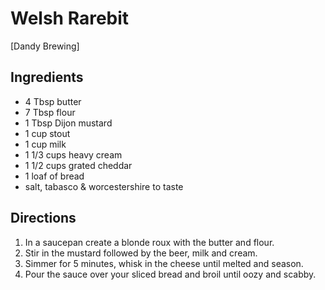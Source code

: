 # Welsh Rarebit

[Dandy Brewing]

## Ingredients
* 4 Tbsp butter
* 7 Tbsp flour
* 1 Tbsp Dijon mustard
* 1 cup stout
* 1 cup milk
* 1 1/3 cups heavy cream
* 1 1/2 cups grated cheddar
* 1 loaf of bread
* salt, tabasco & worcestershire to taste

## Directions
1. In a saucepan create a blonde roux with the butter and flour.
2. Stir in the mustard followed by the beer, milk and cream.
3. Simmer for 5 minutes, whisk in the cheese until melted and season.
4. Pour the sauce over your sliced bread and broil until oozy and scabby.
